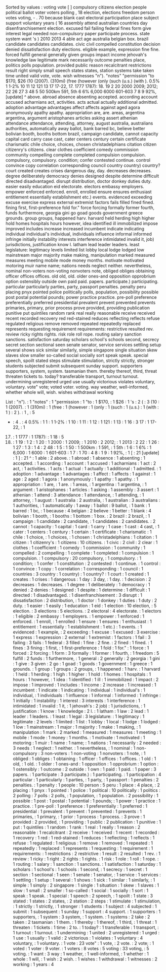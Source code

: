Sorted by values :
voting vote [ ] compulsory citizens election people political ballot voter voters polling , 18 election, elections freedom person votes voting, - . 70 because blank cast electoral participation place subject support voluntary years ( 16 assembly attend australian countries day disenfranchisement election. excused fail failing federal fines form give interest legal needed non-compulsory paper participate process. state system want 's ) 2010 2013 4 able act age australia belgian box. brazil candidate candidates candidates. civic civil compelled constitution decision denied dissatisfaction duty elections. eligible example, expression fine fine. forced fulfill general generally given groups impact income jehovah's knowledge law legitimate mark necessarily outcome penalties place, politics polls population. provided public reason recalcitrant restrictions result right simply small speech states states, station systems take taken time united valid vote, vote. wish witnesses "n"). "notes" "permission "to $170, $26 (10 (2007). (310mi) (free (however (only (such (u.s.) (with ). 0.5% 1 1-2% 10 11 12 121 13 17 17-22, 17. 1777 1787): 18. 19 2 20 2000 2009; 2012; 22 26 27 3 48 5 50 500km 591, 5th 6 6% 6,000 6000 601-603 7 8 9 92%, [update] ^ above. abroad absence absenting accepted. according account accused acharnians act, activities. acts actual actually additional admitted. adoption advantage advantages affect affects against aged agora anonymously apathy apathy. appropriation are, are. areas, argentina argentina, argument aristophanes articles asking assert athenian attendance attendance, attending, attorney, august australia, australians authorities, automatically away ballot, bank barred bc, believe better bolivian booth, booths bottom brazil, campaign candidate, cannot capacity capital card carry case cast, cater centers century certain certificate charismatic chile choice, choices, chosen christadelphians citation citizen citizenry's citizens. clear clothes coefficient comedy commission community compelling complete completed compulsion compulsion. compulsory, compulsory. condition; confer contested continue. control convince copy correlation corresponding council country country) country? court created creates crises dangerous day, day. decreases decreases. degree deliberately democracy denies designed despite determine difficult directed disadvantaged. disrupt distribution, doctor donkey duties duty. easier easily education eid electorate. electors embassy employers. empower enforced enforced. enroll, enrolled ensure ensures enthusiast entitlement essentially establishment etc.) events. evidenced exceeding excuse exercise express external extremist factors fails filled fined fined. fining first, first-preference fold for." force forcing formally former fourth, funds furthermore, georgia gini go goad goods government greece grounds. group groups, happened harv. harvard held herding high higher hold homes hospitals hours however, idea identified ill immobilized impose improved includes increase increased incumbent indicate indicating individual individual's individual, individuals influence informal informed infringe initially instability interests interference intimidated invalid it, job) jurisdictions, justification know l. latham lead leader leaders. least legislature: legitimacy levels limited list lobby local lodge lodged low mainstream major majority make making, manipulation marked measured measures meeting mobile mode money months. motivate motivated motoring muir name name; nations needs neglect neither. nevertheless, nominal non-voters non-voting nonvoters note, obliged obliges obtaining officer offices offices. old old, old. older ones-and opposition opprobrium option ostensibly outside own paid paid. papers. participate.) participating. particular particularly parties, party, passport penalties. penalty peru placing pnyx pointed police politically polls, population, possibility possible post postal potential pounds; power practice practice. pre-poll preference preferentially preferred presidential prevalent prevent prevented prevents primaries, primary, prior process prove provided, providing publication punitive put quintiles random rank real really reasonable receive received recent recorded recovery red red-stained reduces reflecting reflects refuse regulated religious remove removed repeated repeatedly replaced represents requesting requirement requirements: restrictive resulted rev. review ricky rights rights. risk role roll rope. routing salary sanction sanctions. satisfaction saturday scholars school's schools second, secrecy secret section sectional seen senate senator, service services settling setup several shows sick similar similarly, simple singapore single situation skew slaves slow smaller so-called social socially sort speak speak. special speech, spoilt stated steps stimulate stimulation, strictly strictly, stronger students subjected submit subsequent sunday support. supporters supporters, system, system. tasmanian them. thereby thereof, third, threat threaten tickets to. today? transferable transport, turnout turnout. undermining unregistered urged use usually victorious violates voluntary, voluntary. vote" vote; voted voter. voting. way weather, well-informed, whether whole will, wish. wishes withdrawal working 

List :
"n"). : 1
"notes" : 1
"permission : 1
"to : 1
$170, : 1
$26 : 1
's : 2
( : 3
(10 : 1
(2007). : 1
(310mi) : 1
(free : 1
(however : 1
(only : 1
(such : 1
(u.s.) : 1
(with : 1
) : 2
). : 1
, : 5
- : 4
. : 4
0.5% : 1
1 : 1
1-2% : 1
10 : 1
11 : 1
12 : 1
121 : 1
13 : 1
16 : 3
17 : 1
17-22, : 1
17. : 1
1777 : 1
1787): : 1
18 : 5
18. : 1
19 : 1
2 : 1
20 : 1
2000 : 1
2009; : 1
2010 : 2
2012; : 1
2013 : 2
22 : 1
26 : 1
27 : 1
3 : 1
4 : 2
48 : 1
5 : 1
50 : 1
500km : 1
591, : 1
5th : 1
6 : 1
6% : 1
6,000 : 1
6000 : 1
601-603 : 1
7 : 1
70 : 4
8 : 1
9 : 1
92%, : 1
[ : 21
[update] : 1
] : 21
^ : 1
able : 2
above. : 1
abroad : 1
absence : 1
absenting : 1
accepted. : 1
according : 1
account : 1
accused : 1
acharnians : 1
act : 2
act, : 1
activities. : 1
acts : 1
actual : 1
actually : 1
additional : 1
admitted. : 1
adoption : 1
advantage : 1
advantages : 1
affect : 1
affects : 1
against : 1
age : 2
aged : 1
agora : 1
anonymously : 1
apathy : 1
apathy. : 1
appropriation : 1
are, : 1
are. : 1
areas, : 1
argentina : 1
argentina, : 1
argument : 1
aristophanes : 1
articles : 1
asking : 1
assembly : 3
assert : 1
athenian : 1
attend : 3
attendance : 1
attendance, : 1
attending, : 1
attorney, : 1
august : 1
australia : 2
australia, : 1
australian : 3
australians : 1
authorities, : 1
automatically : 1
away : 1
ballot : 9
ballot, : 1
bank : 1
barred : 1
bc, : 1
because : 4
belgian : 2
believe : 1
better : 1
blank : 4
bolivian : 1
booth, : 1
booths : 1
bottom : 1
box. : 2
brazil : 2
brazil, : 1
campaign : 1
candidate : 2
candidate, : 1
candidates : 2
candidates. : 2
cannot : 1
capacity : 1
capital : 1
card : 1
carry : 1
case : 1
cast : 4
cast, : 1
cater : 1
centers : 1
century : 1
certain : 1
certificate : 1
charismatic : 1
chile : 1
choice, : 1
choices, : 1
chosen : 1
christadelphians : 1
citation : 1
citizen : 1
citizenry's : 1
citizens : 10
citizens. : 1
civic : 2
civil : 2
clear : 1
clothes : 1
coefficient : 1
comedy : 1
commission : 1
community : 1
compelled : 2
compelling : 1
complete : 1
completed : 1
compulsion : 1
compulsion. : 1
compulsory : 20
compulsory, : 1
compulsory. : 1
condition; : 1
confer : 1
constitution : 2
contested : 1
continue. : 1
control : 1
convince : 1
copy : 1
correlation : 1
corresponding : 1
council : 1
countries : 3
country : 1
country) : 1
country? : 1
court : 1
created : 1
creates : 1
crises : 1
dangerous : 1
day : 3
day, : 1
day. : 1
decision : 2
decreases : 1
decreases. : 1
degree : 1
deliberately : 1
democracy : 1
denied : 2
denies : 1
designed : 1
despite : 1
determine : 1
difficult : 1
directed : 1
disadvantaged. : 1
disenfranchisement : 3
disrupt : 1
dissatisfaction : 2
distribution, : 1
doctor : 1
donkey : 1
duties : 1
duty : 2
duty. : 1
easier : 1
easily : 1
education : 1
eid : 1
election : 10
election, : 5
election. : 3
elections : 5
elections. : 2
electoral : 4
electorate. : 1
electors : 1
eligible : 2
embassy : 1
employers. : 1
empower : 1
enforced : 1
enforced. : 1
enroll, : 1
enrolled : 1
ensure : 1
ensures : 1
enthusiast : 1
entitlement : 1
essentially : 1
establishment : 1
etc.) : 1
events. : 1
evidenced : 1
example, : 2
exceeding : 1
excuse : 1
excused : 3
exercise : 1
express : 1
expression : 2
external : 1
extremist : 1
factors : 1
fail : 3
failing : 3
fails : 1
federal : 3
filled : 1
fine : 2
fine. : 2
fined : 1
fined. : 1
fines : 3
fining : 1
first, : 1
first-preference : 1
fold : 1
for." : 1
force : 1
forced : 2
forcing : 1
form : 3
formally : 1
former : 1
fourth, : 1
freedom : 5
fulfill : 2
funds : 1
furthermore, : 1
general : 2
generally : 2
georgia : 1
gini : 1
give : 3
given : 2
go : 1
goad : 1
goods : 1
government : 1
greece : 1
grounds. : 1
group : 1
groups : 2
groups, : 1
happened : 1
harv. : 1
harvard : 1
held : 1
herding : 1
high : 1
higher : 1
hold : 1
homes : 1
hospitals : 1
hours : 1
however, : 1
idea : 1
identified : 1
ill : 1
immobilized : 1
impact : 2
impose : 1
improved : 1
includes : 1
income : 2
increase : 1
increased : 1
incumbent : 1
indicate : 1
indicating : 1
individual : 1
individual's : 1
individual, : 1
individuals : 1
influence : 1
informal : 1
informed : 1
infringe : 1
initially : 1
instability : 1
interest : 3
interests : 1
interference : 1
intimidated : 1
invalid : 1
it, : 1
jehovah's : 2
job) : 1
jurisdictions, : 1
justification : 1
know : 1
knowledge : 2
l. : 1
latham : 1
law : 2
lead : 1
leader : 1
leaders. : 1
least : 1
legal : 3
legislature: : 1
legitimacy : 1
legitimate : 2
levels : 1
limited : 1
list : 1
lobby : 1
local : 1
lodge : 1
lodged : 1
low : 1
mainstream : 1
major : 1
majority : 1
make : 1
making, : 1
manipulation : 1
mark : 2
marked : 1
measured : 1
measures : 1
meeting : 1
mobile : 1
mode : 1
money : 1
months. : 1
motivate : 1
motivated : 1
motoring : 1
muir : 1
name : 1
name; : 1
nations : 1
necessarily : 2
needed : 3
needs : 1
neglect : 1
neither. : 1
nevertheless, : 1
nominal : 1
non-compulsory : 3
non-voters : 1
non-voting : 1
nonvoters : 1
note, : 1
obliged : 1
obliges : 1
obtaining : 1
officer : 1
offices : 1
offices. : 1
old : 1
old, : 1
old. : 1
older : 1
ones-and : 1
opposition : 1
opprobrium : 1
option : 1
ostensibly : 1
outcome : 2
outside : 1
own : 1
paid : 1
paid. : 1
paper : 3
papers. : 1
participate : 3
participate.) : 1
participating. : 1
participation : 4
particular : 1
particularly : 1
parties, : 1
party, : 1
passport : 1
penalties : 2
penalties. : 1
penalty : 1
people : 10
person : 5
peru : 1
place : 4
place, : 2
placing : 1
pnyx : 1
pointed : 1
police : 1
political : 10
politically : 1
politics : 2
polling : 7
polls : 2
polls, : 1
population, : 1
population. : 2
possibility : 1
possible : 1
post : 1
postal : 1
potential : 1
pounds; : 1
power : 1
practice : 1
practice. : 1
pre-poll : 1
preference : 1
preferentially : 1
preferred : 1
presidential : 1
prevalent : 1
prevent : 1
prevented : 1
prevents : 1
primaries, : 1
primary, : 1
prior : 1
process : 1
process. : 3
prove : 1
provided : 2
provided, : 1
providing : 1
public : 2
publication : 1
punitive : 1
put : 1
quintiles : 1
random : 1
rank : 1
real : 1
really : 1
reason : 2
reasonable : 1
recalcitrant : 2
receive : 1
received : 1
recent : 1
recorded : 1
recovery : 1
red : 1
red-stained : 1
reduces : 1
reflecting : 1
reflects : 1
refuse : 1
regulated : 1
religious : 1
remove : 1
removed : 1
repeated : 1
repeatedly : 1
replaced : 1
represents : 1
requesting : 1
requirement : 1
requirements: : 1
restrictions : 2
restrictive : 1
result : 2
resulted : 1
rev. : 1
review : 1
ricky : 1
right : 2
rights : 1
rights. : 1
risk : 1
role : 1
roll : 1
rope. : 1
routing : 1
salary : 1
sanction : 1
sanctions. : 1
satisfaction : 1
saturday : 1
scholars : 1
school's : 1
schools : 1
second, : 1
secrecy : 1
secret : 1
section : 1
sectional : 1
seen : 1
senate : 1
senator, : 1
service : 1
services : 1
settling : 1
setup : 1
several : 1
shows : 1
sick : 1
similar : 1
similarly, : 1
simple : 1
simply : 2
singapore : 1
single : 1
situation : 1
skew : 1
slaves : 1
slow : 1
small : 2
smaller : 1
so-called : 1
social : 1
socially : 1
sort : 1
speak : 1
speak. : 1
special : 1
speech : 2
speech, : 1
spoilt : 1
state : 3
stated : 1
states : 2
states, : 2
station : 2
steps : 1
stimulate : 1
stimulation, : 1
strictly : 1
strictly, : 1
stronger : 1
students : 1
subject : 4
subjected : 1
submit : 1
subsequent : 1
sunday : 1
support : 4
support. : 1
supporters : 1
supporters, : 1
system : 3
system, : 1
system. : 1
systems : 2
take : 2
taken : 2
tasmanian : 1
them. : 1
thereby : 1
thereof, : 1
third, : 1
threat : 1
threaten : 1
tickets : 1
time : 2
to. : 1
today? : 1
transferable : 1
transport, : 1
turnout : 1
turnout. : 1
undermining : 1
united : 2
unregistered : 1
urged : 1
use : 1
usually : 1
valid : 2
victorious : 1
violates : 1
voluntary : 4
voluntary, : 1
voluntary. : 1
vote : 23
vote" : 1
vote, : 2
vote. : 2
vote; : 1
voted : 1
voter : 9
voter. : 1
voters : 8
votes : 5
voting : 33
voting, : 5
voting. : 1
want : 3
way : 1
weather, : 1
well-informed, : 1
whether : 1
whole : 1
will, : 1
wish : 2
wish. : 1
wishes : 1
withdrawal : 1
witnesses : 2
working : 1
years : 4
